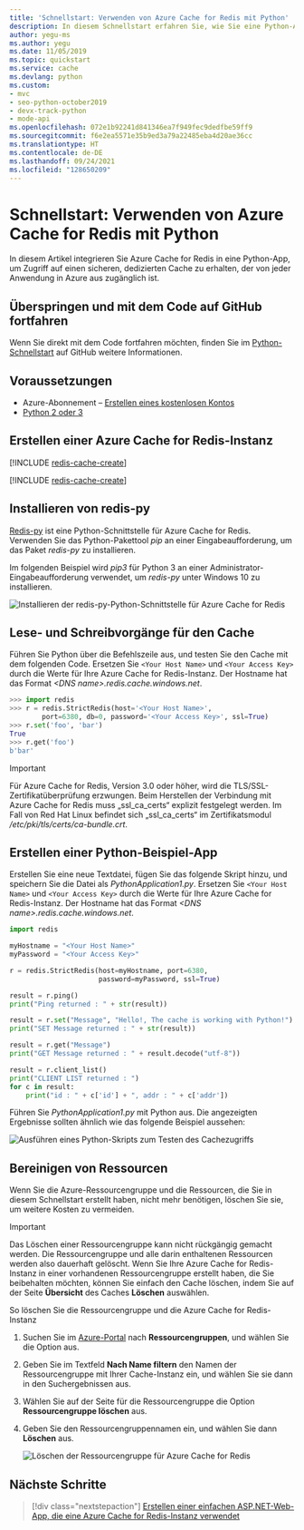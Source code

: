 ```yaml
---
title: 'Schnellstart: Verwenden von Azure Cache for Redis mit Python'
description: In diesem Schnellstart erfahren Sie, wie Sie eine Python-App erstellen, die Azure Cache for Redis verwendet.
author: yegu-ms
ms.author: yegu
ms.date: 11/05/2019
ms.topic: quickstart
ms.service: cache
ms.devlang: python
ms.custom:
- mvc
- seo-python-october2019
- devx-track-python
- mode-api
ms.openlocfilehash: 072e1b92241d841346ea7f949fec9dedfbe59ff9
ms.sourcegitcommit: f6e2ea5571e35b9ed3a79a22485eba4d20ae36cc
ms.translationtype: HT
ms.contentlocale: de-DE
ms.lasthandoff: 09/24/2021
ms.locfileid: "128650209"
---
```

# <a name="quickstart-use-azure-cache-for-redis-in-python"></a>Schnellstart: Verwenden von Azure Cache for Redis mit Python

In diesem Artikel integrieren Sie Azure Cache for Redis in eine Python-App, um Zugriff auf einen sicheren, dedizierten Cache zu erhalten, der von jeder Anwendung in Azure aus zugänglich ist.

## <a name="skip-to-the-code-on-github"></a>Überspringen und mit dem Code auf GitHub fortfahren

Wenn Sie direkt mit dem Code fortfahren möchten, finden Sie im [Python-Schnellstart](https://github.com/Azure-Samples/azure-cache-redis-samples/tree/main/quickstart/python) auf GitHub weitere Informationen.

## <a name="prerequisites"></a>Voraussetzungen

- Azure-Abonnement – [Erstellen eines kostenlosen Kontos](https://azure.microsoft.com/free/)
- [Python 2 oder 3](https://www.python.org/downloads/)

## <a name="create-an-azure-cache-for-redis-instance"></a>Erstellen einer Azure Cache for Redis-Instanz
[!INCLUDE [redis-cache-create](includes/redis-cache-create.md)]

[!INCLUDE [redis-cache-create](includes/redis-cache-access-keys.md)]

## <a name="install-redis-py"></a>Installieren von redis-py

[Redis-py](https://github.com/andymccurdy/redis-py) ist eine Python-Schnittstelle für Azure Cache for Redis. Verwenden Sie das Python-Pakettool *pip* an einer Eingabeaufforderung, um das Paket *redis-py* zu installieren. 

Im folgenden Beispiel wird *pip3* für Python 3 an einer Administrator-Eingabeaufforderung verwendet, um *redis-py* unter Windows 10 zu installieren.

![Installieren der redis-py-Python-Schnittstelle für Azure Cache for Redis](./media/cache-python-get-started/cache-python-install-redis-py.png)

## <a name="read-and-write-to-the-cache"></a>Lese- und Schreibvorgänge für den Cache

Führen Sie Python über die Befehlszeile aus, und testen Sie den Cache mit dem folgenden Code. Ersetzen Sie `<Your Host Name>` und `<Your Access Key>` durch die Werte für Ihre Azure Cache for Redis-Instanz. Der Hostname hat das Format *\<DNS name>.redis.cache.windows.net*.

```python
>>> import redis
>>> r = redis.StrictRedis(host='<Your Host Name>',
        port=6380, db=0, password='<Your Access Key>', ssl=True)
>>> r.set('foo', 'bar')
True
>>> r.get('foo')
b'bar'
```

> [!IMPORTANT]
> Für Azure Cache for Redis, Version 3.0 oder höher, wird die TLS/SSL-Zertifikatüberprüfung erzwungen. Beim Herstellen der Verbindung mit Azure Cache for Redis muss „ssl_ca_certs“ explizit festgelegt werden. Im Fall von Red Hat Linux befindet sich „ssl_ca_certs“ im Zertifikatsmodul */etc/pki/tls/certs/ca-bundle.crt*.

## <a name="create-a-python-sample-app"></a>Erstellen einer Python-Beispiel-App

Erstellen Sie eine neue Textdatei, fügen Sie das folgende Skript hinzu, und speichern Sie die Datei als *PythonApplication1.py*. Ersetzen Sie `<Your Host Name>` und `<Your Access Key>` durch die Werte für Ihre Azure Cache for Redis-Instanz. Der Hostname hat das Format *\<DNS name>.redis.cache.windows.net*.

```python
import redis

myHostname = "<Your Host Name>"
myPassword = "<Your Access Key>"

r = redis.StrictRedis(host=myHostname, port=6380,
                      password=myPassword, ssl=True)

result = r.ping()
print("Ping returned : " + str(result))

result = r.set("Message", "Hello!, The cache is working with Python!")
print("SET Message returned : " + str(result))

result = r.get("Message")
print("GET Message returned : " + result.decode("utf-8"))

result = r.client_list()
print("CLIENT LIST returned : ")
for c in result:
    print("id : " + c['id'] + ", addr : " + c['addr'])
```

Führen Sie *PythonApplication1.py* mit Python aus. Die angezeigten Ergebnisse sollten ähnlich wie das folgende Beispiel aussehen:

![Ausführen eines Python-Skripts zum Testen des Cachezugriffs](./media/cache-python-get-started/cache-python-completed.png)

## <a name="clean-up-resources"></a>Bereinigen von Ressourcen

Wenn Sie die Azure-Ressourcengruppe und die Ressourcen, die Sie in diesem Schnellstart erstellt haben, nicht mehr benötigen, löschen Sie sie, um weitere Kosten zu vermeiden.

> [!IMPORTANT]
> Das Löschen einer Ressourcengruppe kann nicht rückgängig gemacht werden. Die Ressourcengruppe und alle darin enthaltenen Ressourcen werden also dauerhaft gelöscht. Wenn Sie Ihre Azure Cache for Redis-Instanz in einer vorhandenen Ressourcengruppe erstellt haben, die Sie beibehalten möchten, können Sie einfach den Cache löschen, indem Sie auf der Seite **Übersicht** des Caches **Löschen** auswählen. 

So löschen Sie die Ressourcengruppe und die Azure Cache for Redis-Instanz

1. Suchen Sie im [Azure-Portal](https://portal.azure.com) nach **Ressourcengruppen**, und wählen Sie die Option aus.
1. Geben Sie im Textfeld **Nach Name filtern** den Namen der Ressourcengruppe mit Ihrer Cache-Instanz ein, und wählen Sie sie dann in den Suchergebnissen aus. 
1. Wählen Sie auf der Seite für die Ressourcengruppe die Option **Ressourcengruppe löschen** aus.
1. Geben Sie den Ressourcengruppennamen ein, und wählen Sie dann **Löschen** aus.
   
   ![Löschen der Ressourcengruppe für Azure Cache for Redis](./media/cache-python-get-started/delete-your-resource-group-for-azure-cache-for-redis.png)

## <a name="next-steps"></a>Nächste Schritte

> [!div class="nextstepaction"]
> [Erstellen einer einfachen ASP.NET-Web-App, die eine Azure Cache for Redis-Instanz verwendet](./cache-web-app-howto.md)
